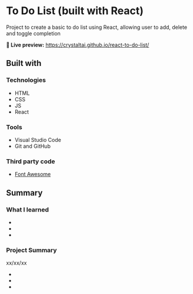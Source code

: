 # To Do List (built with React)

Project to create a basic to do list using React, allowing user to add, delete and toggle completion

**🔗 Live preview:** https://crystaltai.github.io/react-to-do-list/

  <!-- ![]() -->

## Built with

### Technologies

- HTML
- CSS
- JS
- React

### Tools

- Visual Studio Code
- Git and GitHub

### Third party code

- [Font Awesome](https://fontawesome.com/)

## Summary

### What I learned

-
-
-

### Project Summary

xx/xx/xx

-
-
-
